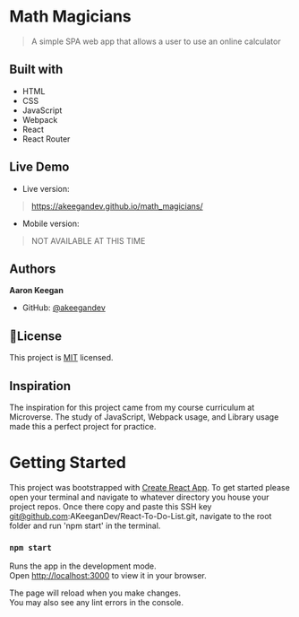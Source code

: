 # Math Magicians
> A simple SPA web app that allows a user to use an online calculator

## Built with
- HTML
- CSS
- JavaScript
- Webpack
- React
- React Router

## Live Demo
- Live version: 
> https://akeegandev.github.io/math_magicians/

- Mobile version:
> NOT AVAILABLE AT THIS TIME

## Authors
**Aaron Keegan**
- GitHub: [@akeegandev](https://github.com/akeegandev "Aaron Keegan's GitHub profile")


## 📝License
This project is [MIT](https://github.com/AKeeganDev/To_Do_List/blob/main/LICENSE) licensed.

## Inspiration
The inspiration for this project came from my course curriculum at Microverse.
The study of JavaScript, Webpack usage, and Library usage made this a perfect project for practice.


# Getting Started

This project was bootstrapped with [Create React App](https://github.com/facebook/create-react-app).
To get started please open your terminal and navigate to whatever directory you house your project repos. 
Once there copy and paste this SSH key git@github.com:AKeeganDev/React-To-Do-List.git, navigate to the root folder and run 'npm start' in the terminal.

### `npm start`

Runs the app in the development mode.\
Open [http://localhost:3000](http://localhost:3000) to view it in your browser.

The page will reload when you make changes.\
You may also see any lint errors in the console.

